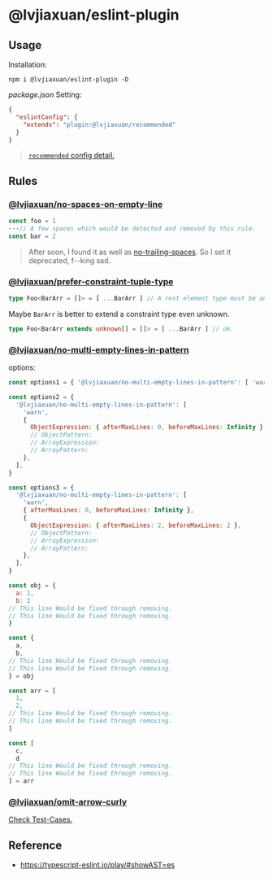 # @lvjiaxuan/eslint-plugin

## Usage

Installation:
```shell
npm i @lvjiaxuan/eslint-plugin -D
```

*package.json* Setting:
```json
{
  "eslintConfig": {
    "extends": "plugin:@lvjiaxuan/recommended"
  }
}
```

> [`recommended` config detail.](https://github.com/lvjiaxuan/eslint-config/blob/main/packages/eslint-plugin/src/configs/recommended.ts)

## Rules

### [@lvjiaxuan/no-spaces-on-empty-line](./src/rules/no-spaces-on-empty-line.ts)

<!-- eslint-skip -->
```js
const foo = 1
···// A few spaces which would be detected and removed by this rule.
const bar = 2
```

> After soon, I found it as well as [no-trailing-spaces](https://eslint.org/docs/latest/rules/no-trailing-spaces). So I set it deprecated, f--king sad.

### [@lvjiaxuan/prefer-constraint-tuple-type](./src/rules/prefer-constraint-tuple-type.ts)

<!-- eslint-skip -->
```ts
type Foo<BarArr = []> = [ ...BarArr ] // A rest element type must be an array type.(2574)
```

Maybe `BarArr` is better to extend a constraint type even unknown.
<!-- eslint-skip -->
```ts
type Foo<BarArr extends unknown[] = []> = [ ...BarArr ] // ok.
```

### [@lvjiaxuan/no-multi-empty-lines-in-pattern](./src/rules/no-multi-empty-lines-in-pattern.ts)

options:
```js
const options1 = { '@lvjiaxuan/no-multi-empty-lines-in-pattern': [ 'warn', { afterMaxLines: 0, beforeMaxLines: Infinity } ] } // default

const options2 = {
  '@lvjiaxuan/no-multi-empty-lines-in-pattern': [
    'warn',
    {
      ObjectExpression: { afterMaxLines: 0, beforeMaxLines: Infinity },
      // ObjectPattern:
      // ArrayExpression:
      // ArrayPattern:
    },
  ],
}

const options3 = {
  '@lvjiaxuan/no-multi-empty-lines-in-pattern': [
    'warn',
    { afterMaxLines: 0, beforeMaxLines: Infinity },
    {
      ObjectExpression: { afterMaxLines: 2, beforeMaxLines: 2 },
      // ObjectPattern:
      // ArrayExpression:
      // ArrayPattern:
    },
  ],
}
```

<!-- eslint-skip -->
```js
const obj = {
  a: 1,
  b: 2
// This line Would be fixed through removing.
// This line Would be fixed through removing.
}

const {
  a,
  b,
// This line Would be fixed through removing.
// This line Would be fixed through removing.
} = obj

const arr = [
  1,
  2,
// This line Would be fixed through removing.
// This line Would be fixed through removing.
]

const [
  c,
  d
// This line Would be fixed through removing.
// This line Would be fixed through removing.
] = arr
```

### [@lvjiaxuan/omit-arrow-curly](./src/rules/omit-arrow-curly.ts)

[Check Test-Cases.](./src/rules/omit-arrow-curly.test.ts)
## Reference

- https://typescript-eslint.io/play/#showAST=es
